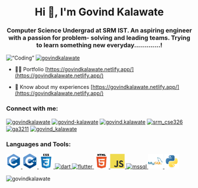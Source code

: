 <h1 align="center">Hi 👋, I'm Govind Kalawate</h1>
<h3 align="center">Computer Science Undergrad at SRM IST. An aspiring engineer with a passion for problem- solving and leading teams. Trying to learn something new everyday.............!</h3>
<img align=“right” alt=“Coding” width “400” src=“https://images.app.goo.gl/mia2gNF61iW”

<p align="left"> <a href="https://github.com/ryo-ma/github-profile-trophy"><img src="https://github-profile-trophy.vercel.app/?username=govindkalawate" alt="govindkalawate" /></a> </p>

- 👨‍💻 Portfolio [https://govindkalawate.netlify.app/](https://govindkalawate.netlify.app/)

- 📄 Know about my experiences [https://govindkalawate.netlify.app/](https://govindkalawate.netlify.app/)

<h3 align="left">Connect with me:</h3>
<p align="left">
<a href="https://twitter.com/govindkalawate" target="blank"><img align="center" src="https://raw.githubusercontent.com/rahuldkjain/github-profile-readme-generator/master/src/images/icons/Social/twitter.svg" alt="govindkalawate" height="30" width="40" /></a>
<a href="https://linkedin.com/in/govind-kalawate" target="blank"><img align="center" src="https://raw.githubusercontent.com/rahuldkjain/github-profile-readme-generator/master/src/images/icons/Social/linked-in-alt.svg" alt="govind-kalawate" height="30" width="40" /></a>
<a href="https://instagram.com/govind.kalawate" target="blank"><img align="center" src="https://raw.githubusercontent.com/rahuldkjain/github-profile-readme-generator/master/src/images/icons/Social/instagram.svg" alt="govind.kalawate" height="30" width="40" /></a>
<a href="https://www.codechef.com/users/srm_cse326" target="blank"><img align="center" src="https://cdn.jsdelivr.net/npm/simple-icons@3.1.0/icons/codechef.svg" alt="srm_cse326" height="30" width="40" /></a>
<a href="https://www.hackerrank.com/ga3211" target="blank"><img align="center" src="https://raw.githubusercontent.com/rahuldkjain/github-profile-readme-generator/master/src/images/icons/Social/hackerrank.svg" alt="ga3211" height="30" width="40" /></a>
<a href="https://www.leetcode.com/govind_kalawate" target="blank"><img align="center" src="https://raw.githubusercontent.com/rahuldkjain/github-profile-readme-generator/master/src/images/icons/Social/leet-code.svg" alt="govind_kalawate" height="30" width="40" /></a>
</p>

<h3 align="left">Languages and Tools:</h3>
<p align="left"> <a href="https://www.cprogramming.com/" target="_blank" rel="noreferrer"> <img src="https://raw.githubusercontent.com/devicons/devicon/master/icons/c/c-original.svg" alt="c" width="40" height="40"/> </a> <a href="https://www.w3schools.com/cpp/" target="_blank" rel="noreferrer"> <img src="https://raw.githubusercontent.com/devicons/devicon/master/icons/cplusplus/cplusplus-original.svg" alt="cplusplus" width="40" height="40"/> </a> <a href="https://www.w3schools.com/css/" target="_blank" rel="noreferrer"> <img src="https://raw.githubusercontent.com/devicons/devicon/master/icons/css3/css3-original-wordmark.svg" alt="css3" width="40" height="40"/> </a> <a href="https://dart.dev" target="_blank" rel="noreferrer"> <img src="https://www.vectorlogo.zone/logos/dartlang/dartlang-icon.svg" alt="dart" width="40" height="40"/> </a> <a href="https://flutter.dev" target="_blank" rel="noreferrer"> <img src="https://www.vectorlogo.zone/logos/flutterio/flutterio-icon.svg" alt="flutter" width="40" height="40"/> </a> <a href="https://www.w3.org/html/" target="_blank" rel="noreferrer"> <img src="https://raw.githubusercontent.com/devicons/devicon/master/icons/html5/html5-original-wordmark.svg" alt="html5" width="40" height="40"/> </a> <a href="https://developer.mozilla.org/en-US/docs/Web/JavaScript" target="_blank" rel="noreferrer"> <img src="https://raw.githubusercontent.com/devicons/devicon/master/icons/javascript/javascript-original.svg" alt="javascript" width="40" height="40"/> </a> <a href="https://www.microsoft.com/en-us/sql-server" target="_blank" rel="noreferrer"> <img src="https://www.svgrepo.com/show/303229/microsoft-sql-server-logo.svg" alt="mssql" width="40" height="40"/> </a> <a href="https://www.mysql.com/" target="_blank" rel="noreferrer"> <img src="https://raw.githubusercontent.com/devicons/devicon/master/icons/mysql/mysql-original-wordmark.svg" alt="mysql" width="40" height="40"/> </a> <a href="https://www.python.org" target="_blank" rel="noreferrer"> <img src="https://raw.githubusercontent.com/devicons/devicon/master/icons/python/python-original.svg" alt="python" width="40" height="40"/> </a> </p>

<p><img align="center" src="https://github-readme-streak-stats.herokuapp.com/?user=govindkalawate&" alt="govindkalawate" /></p>
